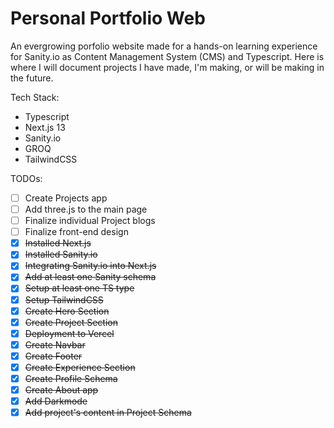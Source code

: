 # Personal Portfolio Web
An evergrowing porfolio website made for a hands-on learning experience for Sanity.io as Content Management System (CMS) and Typescript. Here is where I will document projects I have made, I'm making, or will be making in the future.

Tech Stack:
- Typescript
- Next.js 13
- Sanity.io
- GROQ 
- TailwindCSS

TODOs:
- [ ] Create Projects app
- [ ] Add three.js to the main page
- [ ] Finalize individual Project blogs
- [ ] Finalize front-end design
- [x] ~~Installed Next.js~~
- [x] ~~Installed Sanity.io~~
- [x] ~~Integrating Sanity.io into Next.js~~
- [x] ~~Add at least one Sanity schema~~
- [x] ~~Setup at least one TS type~~
- [x] ~~Setup TailwindCSS~~
- [x] ~~Create Hero Section~~
- [x] ~~Create Project Section~~
- [x] ~~Deployment to Vercel~~
- [x] ~~Create Navbar~~
- [x] ~~Create Footer~~
- [x] ~~Create Experience Section~~
- [x] ~~Create Profile Schema~~
- [x] ~~Create About app~~
- [x] ~~Add Darkmode~~
- [x] ~~Add project's content in Project Schema~~
